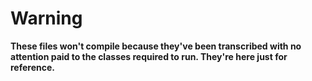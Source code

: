 # Warning 

 **These files won't compile because they've been transcribed  with no attention paid to the classes required  to run. They're here just for reference.** 